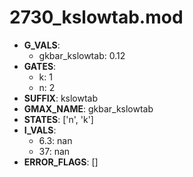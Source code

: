 # 2730_kslowtab.mod

- **G_VALS**:
  - gkbar_kslowtab: 0.12
- **GATES**:
  - k: 1
  - n: 2
- **SUFFIX**: kslowtab
- **GMAX_NAME**: gkbar_kslowtab
- **STATES**: ['n', 'k']
- **I_VALS**:
  - 6.3: nan
  - 37: nan
- **ERROR_FLAGS**: []
